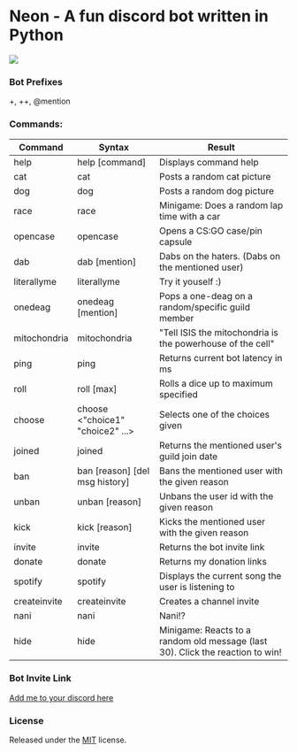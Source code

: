 
# Neon - A fun discord bot written in Python
[<img src="https://img.shields.io/badge/discord-py@rewrite-blue.svg">](https://github.com/Rapptz/discord.py)

### Bot Prefixes
+, ++, @mention


### Commands:
|Command  |Syntax|Result                                                       |
|---------|------|-------------------------------------------------------------|
|help|help [command]|Displays command help|
|cat|cat|Posts a random cat picture|
|dog|dog|Posts a random dog picture|    
|race|race|Minigame: Does a random lap time with a car|
|opencase|opencase |Opens a CS:GO case/pin capsule|                                         
|dab|dab [mention]|Dabs on the haters. (Dabs on the mentioned user)|
|literallyme|literallyme|Try it youself :)|
|onedeag |onedeag [mention]|Pops a one-deag on a random/specific guild member|
|mitochondria|mitochondria|"Tell ISIS the mitochondria is the powerhouse of the cell"| 
|ping|ping|Returns current bot latency in ms|
|roll|roll [max]|Rolls a dice up to maximum specified|
|choose|choose <"choice1" "choice2" ...>|Selects one of the choices given|
|joined |joined <mention>|Returns the mentioned user's guild join date|
|ban|ban <mention> [reason] [del msg history]|Bans the mentioned user with the given reason|
|unban|unban <id> [reason]|Unbans the user id with the given reason|
|kick|kick <mention> [reason]|Kicks the mentioned user with the given reason|
|invite|invite|Returns the bot invite link|
|donate|donate|Returns my donation links|
|spotify|spotify <mention>|Displays the current song the user is listening to|
|createinvite |createinvite|Creates a channel invite|
|nani|nani <mention>|Nani!?|
|hide|hide|Minigame: Reacts to a random old message (last 30). Click the reaction to win!|

### Bot Invite Link
[Add me to your discord here](https://discordapp.com/oauth2/authorize?&client_id=331818798015315970&scope=bot&permissions=8)

### License

Released under the [MIT](LICENSE) license.

